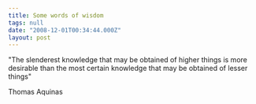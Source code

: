 ```yaml
---
title: Some words of wisdom
tags: null
date: "2008-12-01T00:34:44.000Z"
layout: post
---
```


"The slenderest knowledge that may be obtained of higher things is more desirable than the most certain knowledge that may be obtained of lesser things"

Thomas Aquinas